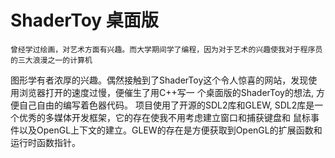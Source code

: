 # ShaderToy 桌面版

    曾经学过绘画，对艺术方面有兴趣。而大学期间学了编程，因为对于艺术的兴趣使我对于程序员的三大浪漫之一的计算机
图形学有者浓厚的兴趣。偶然接触到了ShaderToy这个令人惊喜的网站，发现使用浏览器打开的速度过慢，便催生了用C++写一
个桌面版的ShaderToy的想法, 方便自己自由的编写着色器代码。
    项目使用了开源的SDL2库和GLEW, SDL2库是一个优秀的多媒体开发框架，它的存在使我不用考虑建立窗口和捕获键盘和
鼠标事件以及OpenGL上下文的建立。GLEW的存在是方便获取到OpenGL的扩展函数和运行时函数指针。

